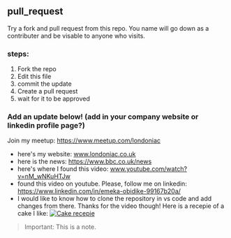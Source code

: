 ## pull_request

Try a fork and pull request from this repo. You name will go down as a contributer and be visable to anyone who visits.

### steps:

1. Fork the repo
2. Edit this file
3. commit the update
4. Create a pull request
5. wait for it to be approved

### Add an update below! (add in your company website or linkedin profile page?)

Join my meetup: https://www.meetup.com/londoniac

- here's my website: www.londoniac.co.uk
- here is the news: https://www.bbc.co.uk/news
- here's where I found this video: www.youtube.com/watch?v=nM_wNKuHTJw
- found this video on youtube. Please, follow me on linkedin: https://www.linkedin.com/in/emeka-obidike-99167b20a/
- I would like to know how to clone the repository in vs code and add changes from there. Thanks for the video though! Here is a recepie of a cake I like: [![Cake recepie](https://markdown-videos-api.jorgenkh.no/url?url=https%3A%2F%2Fwww.youtube.com%2Fwatch%3Fv%3D_EEV3wRQHfw)](https://www.youtube.com/watch?v=_EEV3wRQHfw)

> Important:
> This is a note.
